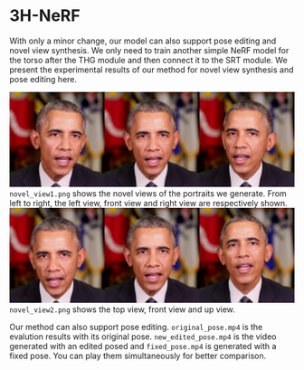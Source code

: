 # 3H-NeRF
With only a minor change, our model can also support pose editing and novel view synthesis. We only need to train another simple NeRF model for the torso after the THG module and then connect it to the SRT module.
We present the experimental results of our method for novel view synthesis and pose editing here. 

![image](novel_view1.png)
`novel_view1.png` shows the novel views of the portraits we generate. From left to right, the left view, front view and right view are respectively shown.
![image](novel_view2.png)
`novel_view2.png` shows the top view, front view and up view.

Our method can also support pose editing. `original_pose.mp4` is the evalution results with its original pose. `new_edited_pose.mp4` is the video generated with an edited posed 
and `fixed_pose.mp4` is generated with a fixed pose. You can play them simultaneously for better comparison.
